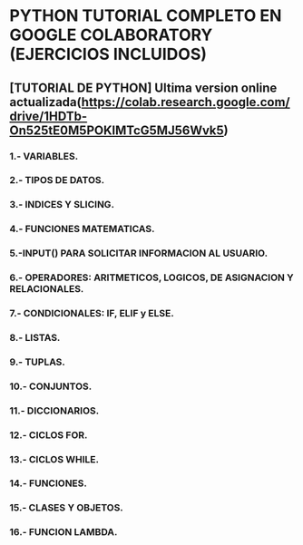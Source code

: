 # PYTHON TUTORIAL COMPLETO EN GOOGLE COLABORATORY (EJERCICIOS INCLUIDOS)

## [TUTORIAL DE PYTHON] Ultima version online actualizada(https://colab.research.google.com/drive/1HDTb-On525tE0M5POKlMTcG5MJ56Wvk5)


### 1.- VARIABLES.

### 2.- TIPOS DE DATOS.

### 3.- INDICES Y SLICING.

### 4.- FUNCIONES MATEMATICAS.

### 5.-INPUT() PARA SOLICITAR INFORMACION AL USUARIO.

### 6.- OPERADORES: ARITMETICOS, LOGICOS, DE ASIGNACION Y RELACIONALES.

### 7.- CONDICIONALES: IF, ELIF y ELSE.

### 8.- LISTAS.

### 9.- TUPLAS.

### 10.- CONJUNTOS.

### 11.- DICCIONARIOS.

### 12.- CICLOS FOR.

### 13.- CICLOS WHILE.

### 14.- FUNCIONES.

### 15.- CLASES Y OBJETOS.

### 16.- FUNCION LAMBDA.

